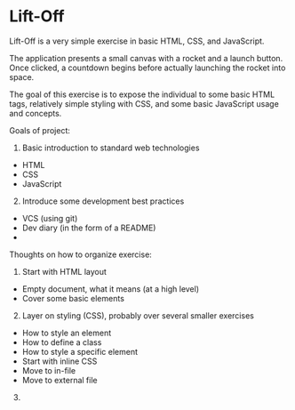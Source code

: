 # Lift-Off

Lift-Off is a very simple exercise in basic HTML, CSS, and JavaScript.

The application presents a small canvas with a rocket and a launch button. Once
clicked, a countdown begins before actually launching the rocket into space.

The goal of this exercise is to expose the individual to some basic HTML tags,
relatively simple styling with CSS, and some basic JavaScript usage and concepts.

Goals of project:
1. Basic introduction to standard web technologies
  - HTML
  - CSS
  - JavaScript
2. Introduce some development best practices
  - VCS (using git)
  - Dev diary (in the form of a README)
  - 
Thoughts on how to organize exercise:

1. Start with HTML layout
  - Empty document, what it means (at a high level)
  - Cover some basic elements
2. Layer on styling (CSS), probably over several smaller exercises
  - How to style an element
  - How to define a class
  - How to style a specific element
  - Start with inline CSS
  - Move to in-file
  - Move to external file
3.
